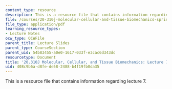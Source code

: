 ```yaml
---
content_type: resource
description: This is a resource file that contains information regarding lecture 7.
file: /courses/20-310j-molecular-cellular-and-tissue-biomechanics-spring-2015/408c9b6ad8fede582488b4f19fb0da35_MIT20_310JS15_Lecture7.pdf
file_type: application/pdf
learning_resource_types:
- Lecture Notes
ocw_type: OCWFile
parent_title: Lecture Slides
parent_type: CourseSection
parent_uid: 54b83455-a0e0-1617-033f-e3cac6d343dc
resourcetype: Document
title: '20.310J Molecular, Cellular, and Tissue Biomechanics: Lecture 7'
uid: 408c9b6a-d8fe-de58-2488-b4f19fb0da35
---
```

This is a resource file that contains information regarding lecture 7.


